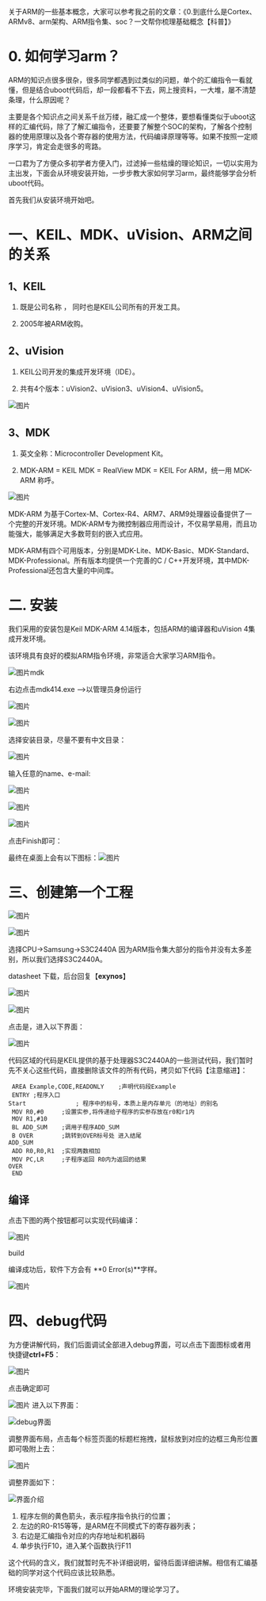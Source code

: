 关于ARM的一些基本概念，大家可以参考我之前的文章：《0.到底什么是Cortex、ARMv8、arm架构、ARM指令集、soc？一文帮你梳理基础概念【科普】》

# 0. 如何学习arm？

ARM的知识点很多很杂，很多同学都遇到过类似的问题，单个的汇编指令一看就懂，但是结合uboot代码后，却一段都看不下去，网上搜资料，一大堆，屡不清楚条理，什么原因呢？

主要是各个知识点之间关系千丝万缕，融汇成一个整体，要想看懂类似于uboot这样的汇编代码，除了了解汇编指令，还要要了解整个SOC的架构，了解各个控制器的使用原理以及各个寄存器的使用方法，代码编译原理等等。如果不按照一定顺序学习，肯定会走很多的弯路。

一口君为了方便众多初学者方便入门，过滤掉一些枯燥的理论知识，一切以实用为主出发，下面会从环境安装开始，一步步教大家如何学习arm，最终能够学会分析uboot代码。

首先我们从安装环境开始吧。

# 一、KEIL、MDK、uVision、ARM之间的关系

## **1、KEIL**

1) 既是公司名称 ， 同时也是KEIL公司所有的开发工具。

2) 2005年被ARM收购。

## **2、uVision**

1) KEIL公司开发的集成开发环境（IDE）。

2) 共有4个版本：uVision2、uVision3、uVision4、uVision5。

![图片](pic/640.jpeg)

## **3、MDK**

1) 英文全称：Microcontroller Development Kit。

2) MDK-ARM = KEIL MDK = RealView MDK = KEIL For ARM，统一用 MDK-ARM 称呼。

![图片](pic/640-1723355574412-1.png)

MDK-ARM 为基于Cortex-M、Cortex-R4、ARM7、ARM9处理器设备提供了一个完整的开发环境。MDK-ARM专为微控制器应用而设计，不仅易学易用，而且功能强大，能够满足大多数苛刻的嵌入式应用。

MDK-ARM有四个可用版本，分别是MDK-Lite、MDK-Basic、MDK-Standard、MDK-Professional。所有版本均提供一个完善的C / C++开发环境，其中MDK-Professional还包含大量的中间库。

# 二. 安装

我们采用的安装包是Keil MDK-ARM 4.14版本，包括ARM的编译器和uVision 4集成开发环境。

该环境具有良好的模拟ARM指令环境，非常适合大家学习ARM指令。



![图片](pic/640-1723355574413-2.png)mdk

右边点击mdk414.exe -->以管理员身份运行

![图片](pic/640-1723355574413-3.png)

![图片](pic/640-1723355574413-4.png)

选择安装目录，尽量不要有中文目录：

![图片](pic/640-1723355574413-5.png)

输入任意的name、e-mail:

![图片](pic/640-1723355574413-6.png)

![图片](pic/640-1723355574413-7.png)

![图片](pic/640-1723355574413-8.png)

点击Finish即可：

最终在桌面上会有以下图标：![图片](pic/640-1723355574413-9.png)

# 三、创建第一个工程

![图片](pic/640-1723355574413-10.png)

![图片](pic/640-1723355574413-11.png)

选择CPU->Samsung->S3C2440A 因为ARM指令集大部分的指令并没有太多差别，所以我们选择S3C2440A。

datasheet 下载，后台回复【**exynos**】 

![图片](pic/640-1723355574413-12.png)

![图片](pic/640-1723355574413-13.png)

点击是，进入以下界面：

![图片](pic/640-1723355574413-14.png)

代码区域的代码是KEIL提供的基于处理器S3C2440A的一些测试代码，我们暂时先不关心这些代码，直接删除该文件的所有代码，拷贝如下代码【注意缩进】：

```assembly
 AREA Example,CODE,READONLY    ;声明代码段Example
 ENTRY ;程序入口
Start              ; 程序中的标号，本质上是内存单元（的地址）的别名
 MOV R0,#0     ;设置实参,将传递给子程序的实参存放在r0和r1内
 MOV R1,#10
 BL ADD_SUM    ;调用子程序ADD_SUM 
 B OVER        ;跳转到OVER标号处 进入结尾
ADD_SUM
 ADD R0,R0,R1  ;实现两数相加
 MOV PC,LR     ;子程序返回 R0内为返回的结果
OVER
 END
```

## **编译**

点击下图的两个按钮都可以实现代码编译：

![图片](pic/640-1723355574414-15.png)

build

编译成功后，软件下方会有 **0 Error(s)**字样。

![图片](pic/640-1723355574414-16.png)

# 四、debug代码

为方便讲解代码，我们后面调试全部进入debug界面，可以点击下面图标或者用快捷键**ctrl+F5**：

![图片](pic/640-1723355574414-17.png)

点击确定即可

![图片](pic/640-1723355574414-18.png)
进入以下界面：

![debug界面](pic/640-1723355574414-19.png)


调整界面布局，点击每个标签页面的标题栏拖拽，鼠标放到对应的边框三角形位置即可吸附上去：

![图片](pic/640-1723355574414-20.png)

调整界面如下：

![界面介绍](pic/640-1723355574414-21.png)

1. 程序左侧的黄色箭头，表示程序指令执行的位置；
2. 左边的R0-R15等等，是ARM在不同模式下的寄存器列表；
3. 右边是汇编指令对应的内存地址和机器码
4. 单步执行F10，进入某个函数执行F11

这个代码的含义，我们就暂时先不补详细说明，留待后面详细讲解。相信有汇编基础的同学对这个代码应该比较熟悉。

环境安装完毕，下面我们就可以开始ARM的理论学习了。